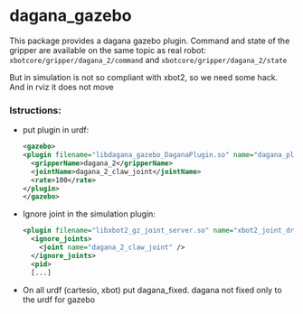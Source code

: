 # dagana_gazebo

This package provides a dagana gazebo plugin. 
Command and state of the gripper are available on the same topic as real robot: `xbotcore/gripper/dagana_2/command` and `xbotcore/gripper/dagana_2/state`

But in simulation is not so compliant with xbot2, so we need some hack. And in rviz it does not move

### Istructions:
- put plugin in urdf:
  ```xml
  <gazebo>
  <plugin filename="libdagana_gazebo_DaganaPlugin.so" name="dagana_plugin">
    <gripperName>dagana_2</gripperName>
    <jointName>dagana_2_claw_joint</jointName>
    <rate>100</rate>
  </plugin>
  </gazebo>
  ```
  
- Ignore joint in the simulation plugin:
  ```xml
  <plugin filename="libxbot2_gz_joint_server.so" name="xbot2_joint_driver">
    <ignore_joints>
      <joint name="dagana_2_claw_joint" />
    </ignore_joints> 
    <pid>
    [...]
  ```

- On all urdf (cartesio, xbot) put dagana_fixed. dagana not fixed only to the urdf for gazebo
